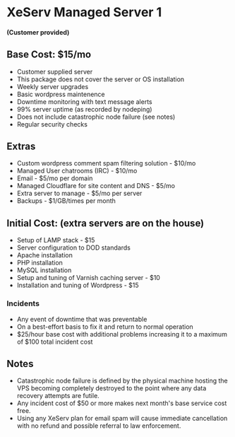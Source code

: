 # XeServ Managed Server 1

#### (Customer provided)

## Base Cost: $15/mo

 - Customer supplied server
  - This package does not cover the server or OS installation
 - Weekly server upgrades
 - Basic wordpress maintenence
 - Downtime monitoring with text message alerts
 - 99% server uptime (as recorded by nodeping)
  - Does not include catastrophic node failure (see notes)
 - Regular security checks

## Extras

 - Custom wordpress comment spam filtering solution - $10/mo
 - Managed User chatrooms (IRC) - $10/mo
 - Email - $5/mo per domain
 - Managed Cloudflare for site content and DNS - $5/mo
 - Extra server to manage - $5/mo per server
 - Backups - $1/GB/times per month

## Initial Cost: (extra servers are on the house)

 - Setup of LAMP stack - $15
  - Server configuration to DOD standards
  - Apache installation
  - PHP installation 
  - MySQL installation
 - Setup and tuning of Varnish caching server - $10
 - Installation and tuning of Wordpress - $15

### Incidents

 - Any event of downtime that was preventable
 - On a best-effort basis to fix it and return to normal operation
 - $25/hour base cost with additional problems increasing it to a maximum of $100 total incident cost

## Notes

 - Catastrophic node failure is defined by the physical machine hosting the VPS becoming completely destroyed to the point where any data recovery attempts are futile.
 - Any incident cost of $50 or more makes next month's base service cost free.
 - Using any XeServ plan for email spam will cause immediate cancellation with no refund and possible referral to law enforcement.
